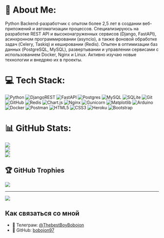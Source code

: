 # 💫 About Me:
Python Backend-разработчик с опытом более 2,5 лет в создании веб-приложений и автоматизации процессов. Специализируюсь на разработке REST API и высоконагруженных сервисов (Django, FastAPI), асинхронном программировании (asyncio), а также фоновой обработке задач (Celery, Taskiq) и кешировании (Redis). Опытен в оптимизации баз данных (PostgreSQL, MySQL), развертывании и управлении сервисами с использованием Docker, Nginx и Linux. Активно изучаю новые технологии и внедряю их в проекты.<br>


# 💻 Tech Stack:
![Python](https://img.shields.io/badge/python-3670A0?style=for-the-badge&logo=python&logoColor=ffdd54) ![DjangoREST](https://img.shields.io/badge/DJANGO-REST-ff1709?style=for-the-badge&logo=django&logoColor=white&color=ff1709&labelColor=gray) ![FastAPI](https://img.shields.io/badge/FastAPI-005571?style=for-the-badge&logo=fastapi) ![Postgres](https://img.shields.io/badge/postgres-%23316192.svg?style=for-the-badge&logo=postgresql&logoColor=white) ![MySQL](https://img.shields.io/badge/mysql-4479A1.svg?style=for-the-badge&logo=mysql&logoColor=white) ![SQLite](https://img.shields.io/badge/sqlite-%2307405e.svg?style=for-the-badge&logo=sqlite&logoColor=white) ![Git](https://img.shields.io/badge/git-%23F05033.svg?style=for-the-badge&logo=git&logoColor=white) ![GitHub](https://img.shields.io/badge/github-%23121011.svg?style=for-the-badge&logo=github&logoColor=white) ![Redis](https://img.shields.io/badge/redis-%23DD0031.svg?style=for-the-badge&logo=redis&logoColor=white)  ![Chart.js](https://img.shields.io/badge/chart.js-F5788D.svg?style=for-the-badge&logo=chart.js&logoColor=white)   ![Nginx](https://img.shields.io/badge/nginx-%23009639.svg?style=for-the-badge&logo=nginx&logoColor=white) ![Gunicorn](https://img.shields.io/badge/gunicorn-%298729.svg?style=for-the-badge&logo=gunicorn&logoColor=white)  ![Matplotlib](https://img.shields.io/badge/Matplotlib-%23ffffff.svg?style=for-the-badge&logo=Matplotlib&logoColor=black)  ![Arduino](https://img.shields.io/badge/-Arduino-00979D?style=for-the-badge&logo=Arduino&logoColor=white) ![Docker](https://img.shields.io/badge/docker-%230db7ed.svg?style=for-the-badge&logo=docker&logoColor=white) ![Postman](https://img.shields.io/badge/Postman-FF6C37?style=for-the-badge&logo=postman&logoColor=white) ![HTML5](https://img.shields.io/badge/html5-%23E34F26.svg?style=for-the-badge&logo=html5&logoColor=white) ![CSS3](https://img.shields.io/badge/css3-%231572B6.svg?style=for-the-badge&logo=css3&logoColor=white) ![Heroku](https://img.shields.io/badge/heroku-%23430098.svg?style=for-the-badge&logo=heroku&logoColor=white)  ![Bootstrap](https://img.shields.io/badge/bootstrap-%238511FA.svg?style=for-the-badge&logo=bootstrap&logoColor=white)
# 📊 GitHub Stats:
![](https://github-readme-stats.vercel.app/api?username=bobojon97&theme=dark&hide_border=false&include_all_commits=false&count_private=false)<br/>
![](https://nirzak-streak-stats.vercel.app/?user=bobojon97&theme=dark&hide_border=false)<br/>
![](https://github-readme-stats.vercel.app/api/top-langs/?username=bobojon97&theme=dark&hide_border=false&include_all_commits=false&count_private=false&layout=compact)

## 🏆 GitHub Trophies
![](https://github-profile-trophy.vercel.app/?username=bobojon97&theme=radical&no-frame=false&no-bg=true&margin-w=4)

---
[![](https://visitcount.itsvg.in/api?id=bobojon97&icon=0&color=0)](https://visitcount.itsvg.in)

<!-- Proudly created with GPRM ( https://gprm.itsvg.in ) -->

## Как связаться со мной

- 💬 Телеграм: [@ThebestBoyBobojon](https://t.me/ThebestBoyBobojon)
- 🔗 GitHub: [bobojon97](https://github.com/bobojon97)
